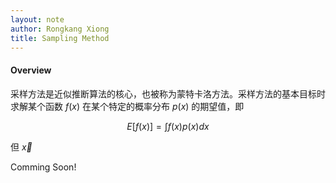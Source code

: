 ```yaml
---
layout: note
author: Rongkang Xiong
title: Sampling Method
---
```


#### **Overview**

采样方法是近似推断算法的核心，也被称为蒙特卡洛方法。采样方法的基本目标时求解某个函数 $f(x)$ 在某个特定的概率分布 $p(x)$ 的期望值，即

$$
E[f(x)]=\int f(x)p(x)dx
$$

但 $\vec{x}$

 Comming Soon!
